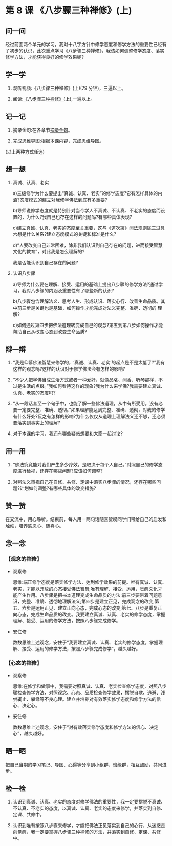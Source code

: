 # 第 8 课 《八步骤三种禅修》(上)

## 问一问

经过前面两个单元的学习，我对十八字方针中修学态度和修学方法的重要性已经有了初步的认识，此次重点学习《八步骤三种禅修》，我该如何调整修学态度、落实修学方法，才能获得良好的修学效果呢?

## 学一学

1. 观听视频:《八步骤三种禅修》(上)(79 分钟)，三遍以上。

2. 阅读:[《八步骤三种禅修》(上)](text),一遍以上。

## 记一记

1. 摘录金句:在各章节[摘录金句](note)。

2. 完成思维导图:根据本课内容，完成思维导图。

(以上两种方式任选)

## 想一想

1. 真诚、认真、老实

   a)三级修学为什么要提出“真诚、认真、老实”的修学态度?它有怎样具体的内涵?态度模式的建立对我修学佛法到底有多重要?

   b)导师说修学态度就是特别针对当今学人不真诚、不认真、不老实的态度而设置的，为什么?我自己也存在这样的问题吗?有哪些具体表现?

   c)建立真诚、认真、老实的态度至关重要，这与《道次第》闻法规则除三过具六想是什么关系?建立态度模式的关键和标准是什么?

   d)“人要改变自己非常困难，除非我们认识到自己存在的问题，进而接受智慧文化的教育”，对此我是怎么理解的?

   我是否能认识到自己存在的问题?

2. 认识八步骤

   a)导师为什么要在理解、接受、运用的基础上提出八步骤的修学方法?通过学习，我对八步骤的内涵及重要性有了哪些新的认识?

   b)八步骤包含理解法义、思考人生、形成认识、落实心行、改善生命品质。其中前三步是关键也是基础，如何操作才能完成对法义完整、准确、透彻的
   理解?

   c)如何通过第四步把佛法道理转变成自己的观念?第五到第八步如何操作才能帮助自己从改变心态到改变生命品质?

## 辩一辩

1. “我是仰慕佛法智慧来修学的，‘真诚、认真、老实’的起点是不是太低了?”我有这样的观念吗?这样的认识对于修学佛法会有怎样的影响?

2. “不少人把学佛当成生活方式或者一种爱好，就像品茗、闻香、听琴那样，不过是生活的点缀。”我如何看待这样的现象?我为什么来学佛?我需要建立真诚、认真、老实的态度吗?

3. “从一段话甚至一个句子中，也能了解一些佛法道理，从中有所受用。没有必要一定要完整、准确、透彻。”如果理解能达到完整、准确、透彻，对我的修学有什么好处?反之有怎样的影响?为什么仅仅从道理上理解法义还不够，还必须要落实到事实上的理解?

4. 对于本课的学习，我还有哪些疑惑想要和大家一起讨论?

## 用一用

1. “佛法究竟能对我们产生多少疗效，是取决于每个人自己。”对照自己的修学态度进行检视，还存在哪些问题?应该如何调整?

2. 对照法义审视自己在自修、共修、定课中落实八步骤的情况，还存在哪些问题?计划如何调整?有哪些具体的改变措施?

## 赞一赞

在交流中，用心聆听。结束前，每人用一两句话随喜赞叹同学们带给自己的启发和触动，培养感恩心、随喜心。

## 念一念

### 【观念的禅修】

- 观察修

  思维:端正修学态度是落实修学方法、达到修学效果的前提。唯有真诚、认真、老实，才能以开放的心态接受佛法智慧;唯有理解、接受、运用，觉醒文化才能产生作用。八步骤是把书本道理变成生命品质的方法:前三步要带着问题意识，完整、准确、透彻地理解法义;第四步是建立正见，完成观念的改变;第五、六步是运用正见、建立正向心态，完成心态的改变;第七、八步是重复正向心态，完成生命品质的改变。我要建立真诚、认真、老实的修学态度，掌握理解、接受、运用的修学方法，按照八步骤完成修学。

- 安住修

  数数思维上述观念，安住于“我要建立真诚、认真、老实的修学态度，掌握理解、接受、运用的修学方法，按照八步骤完成修学”，越久越好。

### 【心态的禅修】

- 观察修

  思维:在修学和做事中，我需要对照真诚、认真、老实检查修学态度，对照八步骤检查修学方法，对照观念、心态、品质检查修学效果，摆脱自欺、逃避、浅尝辄止、攀缘等不良心理。建立并培养对有效落实修学态度和修学方法的信心、决定心。

- 安住修

  数数思维上述观念，安住于“对有效落实修学态度和修学方法的信心、决定心”，越久越好。

## 晒一晒

把自己当期的学习笔记、导图、[心得](share)等分享到小组群、班级群，相互鼓励，共同进步。

## 检一检

1. 认识到真诚、认真、老实的态度对修学佛法的重要性，我一定要摆脱不真诚、不认真、不老实的态度，以真诚、认真、老实的态度来修学，并落实到自修、定课、共修中。

2. 认识到唯有按照八步骤来修学，才能把佛法正见落实到自己的心行，从迷惑走向觉醒，我一定要掌握八步骤三种禅修的方法，并落实到自修、定课、共修中。
